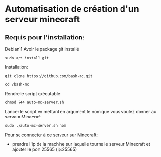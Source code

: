 # Automatisation de création d'un serveur minecraft

## Requis pour l'installation:

Debian11
Avoir le package git installé
````
sudo apt install git
````

Installation:

````
git clone https://github.com/bash-mc.git

cd /bash-mc
````

Rendre le script exécutable
````
chmod 744 auto-mc-server.sh
````

Lancer le script en mettant en argument le nom que vous voulez donner au serveur Minecraft
````
sudo ./auto-mc-server.sh nom
````

Pour se connecter à ce serveur sur Minecraft:
- prendre l'ip de la machine sur laquelle tourne le serveur Minecraft et ajouter le port 25565 (ip:25565)

